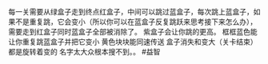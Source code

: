 每一关需要从绿盒子走到终点红盒子，中间可以跳过蓝盒子，每次跳上蓝盒子，如果不是重复跳，它会变小（所以你可以在蓝盒子反复跳跃来思考接下来怎么办），需要走到红盒子同时蓝盒子全部被消除了。
紫盒子会让你跳的更高。
框框蓝色能让你重复跳蓝盒子并把它变小
黄色块块能同速传送
盒子消失和变大（关卡结束）都是旋转着变的
名字太大众根本搜不到。。
#益智 